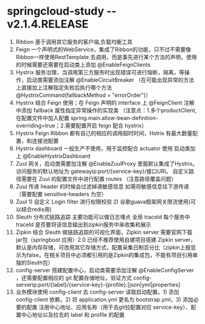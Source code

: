 # springcloud-study -- v2.1.4.RELEASE

1. Ribbon 基于调用其它服务的客户端,负载均衡工具
2. Feign 一个声明式的WebService，集成了Ribbon的功能，只不过不需要像Ribbon一样使用RestTemplate 去调用，而是事先进行某个方法的声明，使用的时候需要还需要在启动类上添加 @EnableFeignClients 
3. Hystrix 服务治理，当调用第三方服务时出现错误可进行熔断，隔离，等操作，启动类需要添加注解 @EnableCircuitBreaker （在可能出现异常的方法上直接加上注解指定失败后执行哪个方法@HystrixCommand(fallbackMethod = "errorOrder")）
4. Hystrix 结合 Feign 使用；在 Feign 声明的 interface 上 @FeignClient 注解中添加 fallback 属性指定异常操作的实现类 （注意点：1.多个productClient,在配置文件中加入配置 spring.main.allow-bean-definition-overriding=true；2.需要配置开启 feign 配合 hystrix）
5. Hystrix Feign Ribbon 都有自己的相应的调用超时时间，Hstrix 有最大数量配置，和连接池配置
6. Hystrix dashboard 一般生产不使用，用于监控配合 actuator 使用 启动类加上 @EnableHystrixDashboard
7. Zuul 网关，启动类需要加注解 @EnableZuulProxy 里面默认集成了Hystrix。访问服务的默认地址为 gatewayip:port/{service-key}/接口URI。 自定义路径需要在 Zuul 的配置文件中进行配置 routes （注意路径覆盖问题）
8. Zuul 传递 header 的时候会过滤掉递敏感信息 如需将敏感信息往下游传递 （需要配置 sensitive-headers 为空）
9. Zuul 1) 自定义 Login filter 进行权限校验 2) 谷歌guava框架网关限流使用(可以结合redis用)
10. Sleuth 分布式链路追踪 主要功能可以做日志埋点 全局 traceId 每个服务中traceId 是否要将该信息输出到zipkin服务中来收集和展示
11. Zipkin 结合 Sleuth 做链路追踪的可视化界面，Zipkin server 需要官网下载 jar包（springboot 应用）2.0 已经不推荐使用自建项目搭建 Zipkin server，默认是内存存储，可改用其它存储方式，配置采集日制百分比（zipkin上报显示为false，在相关项目中必须都引用的是Zipkin的集成包，不能有项目引用单独的Sleuth包）
12. config-server 搭建配置中心，启动类需要添加注解 @EnableConfigServer ，还需要配置相应的 git 配置存储地址，验证方式 config-serverip:port/{label}/{service-key}-{profile}.[json|yml|properties]
13. 业务模块使用 config-client 去 config-server 读取启动配置。1) 添加 config-client 依赖，2) 将 application.yml 更名为 bootstrap.yml，3) 添加必要的配置 注册中心地址、应用名称（用于去git拉配置对应 service-key）、配置中心地址以及拉去的 label 和 profile 的配置

